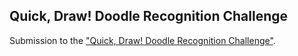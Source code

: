 ## Quick, Draw! Doodle Recognition Challenge

Submission to the ["Quick, Draw! Doodle Recognition Challenge"](https://kaggle.com/c/quickdraw-doodle-recognition).
